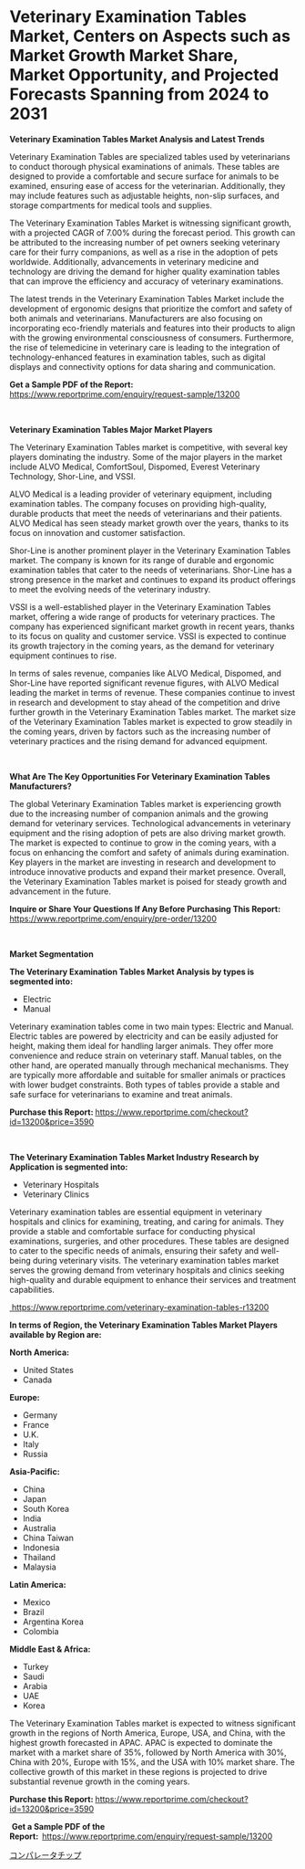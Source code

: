 <p><h1>Veterinary Examination Tables Market, Centers on Aspects such as Market Growth Market Share, Market Opportunity, and Projected Forecasts Spanning from 2024 to 2031</h1></p><p><strong>Veterinary Examination Tables Market Analysis and Latest Trends</strong></p>
<p><p>Veterinary Examination Tables are specialized tables used by veterinarians to conduct thorough physical examinations of animals. These tables are designed to provide a comfortable and secure surface for animals to be examined, ensuring ease of access for the veterinarian. Additionally, they may include features such as adjustable heights, non-slip surfaces, and storage compartments for medical tools and supplies.</p><p>The Veterinary Examination Tables Market is witnessing significant growth, with a projected CAGR of 7.00% during the forecast period. This growth can be attributed to the increasing number of pet owners seeking veterinary care for their furry companions, as well as a rise in the adoption of pets worldwide. Additionally, advancements in veterinary medicine and technology are driving the demand for higher quality examination tables that can improve the efficiency and accuracy of veterinary examinations.</p><p>The latest trends in the Veterinary Examination Tables Market include the development of ergonomic designs that prioritize the comfort and safety of both animals and veterinarians. Manufacturers are also focusing on incorporating eco-friendly materials and features into their products to align with the growing environmental consciousness of consumers. Furthermore, the rise of telemedicine in veterinary care is leading to the integration of technology-enhanced features in examination tables, such as digital displays and connectivity options for data sharing and communication.</p></p>
<p><strong>Get a Sample PDF of the Report:&nbsp;</strong> <a href="https://www.reportprime.com/enquiry/request-sample/13200">https://www.reportprime.com/enquiry/request-sample/13200</a></p>
<p>&nbsp;</p>
<p><strong>Veterinary Examination Tables Major Market Players</strong></p>
<p><p>The Veterinary Examination Tables market is competitive, with several key players dominating the industry. Some of the major players in the market include ALVO Medical, ComfortSoul, Dispomed, Everest Veterinary Technology, Shor-Line, and VSSI.</p><p>ALVO Medical is a leading provider of veterinary equipment, including examination tables. The company focuses on providing high-quality, durable products that meet the needs of veterinarians and their patients. ALVO Medical has seen steady market growth over the years, thanks to its focus on innovation and customer satisfaction.</p><p>Shor-Line is another prominent player in the Veterinary Examination Tables market. The company is known for its range of durable and ergonomic examination tables that cater to the needs of veterinarians. Shor-Line has a strong presence in the market and continues to expand its product offerings to meet the evolving needs of the veterinary industry.</p><p>VSSI is a well-established player in the Veterinary Examination Tables market, offering a wide range of products for veterinary practices. The company has experienced significant market growth in recent years, thanks to its focus on quality and customer service. VSSI is expected to continue its growth trajectory in the coming years, as the demand for veterinary equipment continues to rise.</p><p>In terms of sales revenue, companies like ALVO Medical, Dispomed, and Shor-Line have reported significant revenue figures, with ALVO Medical leading the market in terms of revenue. These companies continue to invest in research and development to stay ahead of the competition and drive further growth in the Veterinary Examination Tables market. The market size of the Veterinary Examination Tables market is expected to grow steadily in the coming years, driven by factors such as the increasing number of veterinary practices and the rising demand for advanced equipment.</p></p>
<p>&nbsp;</p>
<p><strong>What Are The Key Opportunities For Veterinary Examination Tables Manufacturers?</strong></p>
<p><p>The global Veterinary Examination Tables market is experiencing growth due to the increasing number of companion animals and the growing demand for veterinary services. Technological advancements in veterinary equipment and the rising adoption of pets are also driving market growth. The market is expected to continue to grow in the coming years, with a focus on enhancing the comfort and safety of animals during examination. Key players in the market are investing in research and development to introduce innovative products and expand their market presence. Overall, the Veterinary Examination Tables market is poised for steady growth and advancement in the future.</p></p>
<p><strong>Inquire or Share Your Questions If Any Before Purchasing This Report:</strong> <a href="https://www.reportprime.com/enquiry/pre-order/13200">https://www.reportprime.com/enquiry/pre-order/13200</a></p>
<p>&nbsp;</p>
<p><strong>Market Segmentation</strong></p>
<p><strong>The Veterinary Examination Tables Market Analysis by types is segmented into:</strong></p>
<p><ul><li>Electric</li><li>Manual</li></ul></p>
<p><p>Veterinary examination tables come in two main types: Electric and Manual. Electric tables are powered by electricity and can be easily adjusted for height, making them ideal for handling larger animals. They offer more convenience and reduce strain on veterinary staff. Manual tables, on the other hand, are operated manually through mechanical mechanisms. They are typically more affordable and suitable for smaller animals or practices with lower budget constraints. Both types of tables provide a stable and safe surface for veterinarians to examine and treat animals.</p></p>
<p><strong>Purchase this Report:&nbsp;</strong><a href="https://www.reportprime.com/checkout?id=13200&price=3590">https://www.reportprime.com/checkout?id=13200&price=3590</a></p>
<p>&nbsp;</p>
<p><strong>The Veterinary Examination Tables Market Industry Research by Application is segmented into:</strong></p>
<p><ul><li>Veterinary Hospitals</li><li>Veterinary Clinics</li></ul></p>
<p><p>Veterinary examination tables are essential equipment in veterinary hospitals and clinics for examining, treating, and caring for animals. They provide a stable and comfortable surface for conducting physical examinations, surgeries, and other procedures. These tables are designed to cater to the specific needs of animals, ensuring their safety and well-being during veterinary visits. The veterinary examination tables market serves the growing demand from veterinary hospitals and clinics seeking high-quality and durable equipment to enhance their services and treatment capabilities.</p></p>
<p><a href="https://www.reportprime.com/veterinary-examination-tables-r13200">&nbsp;https://www.reportprime.com/veterinary-examination-tables-r13200</a></p>
<p><strong>In terms of Region, the Veterinary Examination Tables Market Players available by Region are:</strong></p>
<p>
    <p> <strong> North America: </strong>
        <ul>
            <li>United States</li>
            <li>Canada</li>
        </ul>
        </p> 
    <p> <strong> Europe: </strong>
        <ul>
            <li>Germany</li>
            <li>France</li>
            <li>U.K.</li>
            <li>Italy</li>
            <li>Russia</li>
        </ul>
        </p> 
    <p> <strong> Asia-Pacific: </strong>
        <ul>
            <li>China</li>
            <li>Japan</li>
            <li>South Korea</li>
            <li>India</li>
            <li>Australia</li>
            <li>China Taiwan</li>
            <li>Indonesia</li>
            <li>Thailand</li>
            <li>Malaysia</li>
        </ul>
        </p> 
    <p> <strong> Latin America: </strong>
        <ul>
            <li>Mexico</li>
            <li>Brazil</li>
            <li>Argentina Korea</li>
            <li>Colombia</li>
        </ul>
        </p> 
    <p> <strong> Middle East & Africa: </strong>
        <ul>
            <li>Turkey</li>
            <li>Saudi</li>
            <li>Arabia</li>
            <li>UAE</li>
            <li>Korea</li>
        </ul>
    </p>
    </p>
<p><p>The Veterinary Examination Tables market is expected to witness significant growth in the regions of North America, Europe, USA, and China, with the highest growth forecasted in APAC. APAC is expected to dominate the market with a market share of 35%, followed by North America with 30%, China with 20%, Europe with 15%, and the USA with 10% market share. The collective growth of this market in these regions is projected to drive substantial revenue growth in the coming years.</p></p>
<p><strong>Purchase this Report: </strong><a href="https://www.reportprime.com/checkout?id=13200&price=3590">https://www.reportprime.com/checkout?id=13200&price=3590</a></p>
<p>&nbsp;<strong>Get a Sample PDF of the Report:&nbsp;&nbsp;</strong><a href="https://www.reportprime.com/enquiry/request-sample/13200">https://www.reportprime.com/enquiry/request-sample/13200</a></p>
<p><strong></strong></p>
<p><p><a href="https://github.com/oafhukehf4709715/Market-Research-Report-List-1/blob/main/874272328213.md">コンパレータチップ</a></p></p>